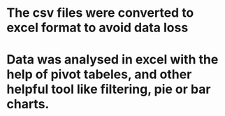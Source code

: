 # The csv files were converted to excel format to avoid data loss
# Data was analysed in excel with the help of pivot tabeles, and other helpful tool like filtering, pie or bar charts.
